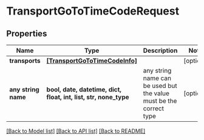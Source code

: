 # TransportGoToTimeCodeRequest


## Properties
Name | Type | Description | Notes
------------ | ------------- | ------------- | -------------
**transports** | [**[TransportGoToTimeCodeInfo]**](TransportGoToTimeCodeInfo.md) |  | [optional] 
**any string name** | **bool, date, datetime, dict, float, int, list, str, none_type** | any string name can be used but the value must be the correct type | [optional]

[[Back to Model list]](../README.md#documentation-for-models) [[Back to API list]](../README.md#documentation-for-api-endpoints) [[Back to README]](../README.md)


